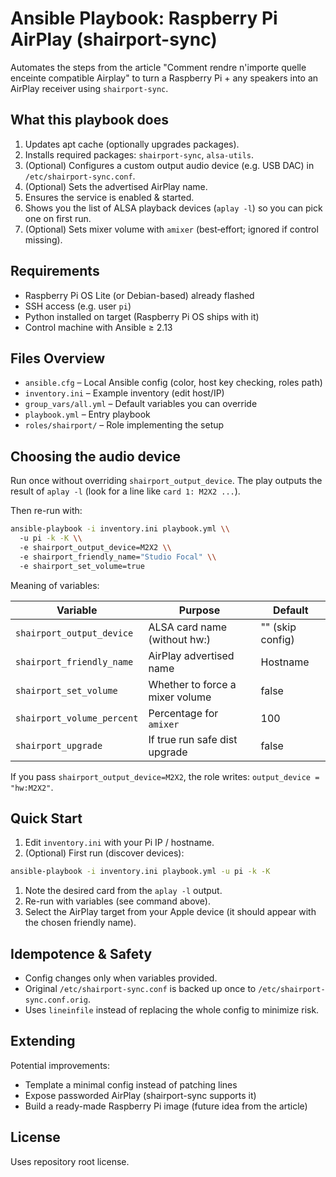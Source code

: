 # Ansible Playbook: Raspberry Pi AirPlay (shairport-sync)

Automates the steps from the article "Comment rendre n'importe quelle enceinte compatible Airplay" to turn a Raspberry Pi + any speakers into an AirPlay receiver using `shairport-sync`.

## What this playbook does

1. Updates apt cache (optionally upgrades packages).
2. Installs required packages: `shairport-sync`, `alsa-utils`.
3. (Optional) Configures a custom output audio device (e.g. USB DAC) in `/etc/shairport-sync.conf`.
4. (Optional) Sets the advertised AirPlay name.
5. Ensures the service is enabled & started.
6. Shows you the list of ALSA playback devices (`aplay -l`) so you can pick one on first run.
7. (Optional) Sets mixer volume with `amixer` (best‑effort; ignored if control missing).

## Requirements

* Raspberry Pi OS Lite (or Debian-based) already flashed
* SSH access (e.g. user `pi`)
* Python installed on target (Raspberry Pi OS ships with it)
* Control machine with Ansible ≥ 2.13

## Files Overview

* `ansible.cfg` – Local Ansible config (color, host key checking, roles path)
* `inventory.ini` – Example inventory (edit host/IP)
* `group_vars/all.yml` – Default variables you can override
* `playbook.yml` – Entry playbook
* `roles/shairport/` – Role implementing the setup

## Choosing the audio device

Run once without overriding `shairport_output_device`. The play outputs the result of `aplay -l` (look for a line like `card 1: M2X2 ...`).

Then re-run with:

```bash
ansible-playbook -i inventory.ini playbook.yml \\
  -u pi -k -K \\
  -e shairport_output_device=M2X2 \\
  -e shairport_friendly_name="Studio Focal" \\
  -e shairport_set_volume=true
```

Meaning of variables:

| Variable | Purpose | Default |
|----------|---------|---------|
| `shairport_output_device` | ALSA card name (without hw:) | "" (skip config) |
| `shairport_friendly_name` | AirPlay advertised name | Hostname |
| `shairport_set_volume` | Whether to force a mixer volume | false |
| `shairport_volume_percent` | Percentage for `amixer` | 100 |
| `shairport_upgrade` | If true run safe dist upgrade | false |

If you pass `shairport_output_device=M2X2`, the role writes: `output_device = "hw:M2X2"`.

## Quick Start

1. Edit `inventory.ini` with your Pi IP / hostname.
1. (Optional) First run (discover devices):

```bash
ansible-playbook -i inventory.ini playbook.yml -u pi -k -K
```

1. Note the desired card from the `aplay -l` output.
1. Re-run with variables (see command above).
1. Select the AirPlay target from your Apple device (it should appear with the chosen friendly name).

## Idempotence & Safety

* Config changes only when variables provided.
* Original `/etc/shairport-sync.conf` is backed up once to `/etc/shairport-sync.conf.orig`.
* Uses `lineinfile` instead of replacing the whole config to minimize risk.

## Extending

Potential improvements:

* Template a minimal config instead of patching lines
* Expose passworded AirPlay (shairport-sync supports it)
* Build a ready-made Raspberry Pi image (future idea from the article)

## License

Uses repository root license.
